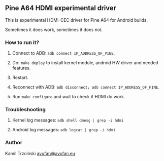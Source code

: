 ## Pine A64 HDMI experimental driver

This is experimental HDMI-CEC driver for Pine A64 for Android builds.

Sometimes it does work, sometimes it does not.

### How to run it?

1. Connect to ADB: `adb connect IP_ADDRESS_OF_PINE`.

1. Do: `make deploy` to install kernel module, android HW driver and needed features.

1. Restart.

1. Reconnect with ADB: `adb disconnect; adb connect IP_ADDRESS_OF_PINE`.

1. Run `make configure` and wait to check if HDMI do work.

### Troubleshooting

1. Kernel log messages: `adb shell dmesg | grep -i hdmi`

1. Android log messages: `adb logcat | grep -i hdmi`

### Author

Kamil Trzciński <ayufan@ayufan.eu>
